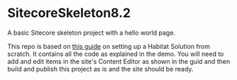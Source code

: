 # SitecoreSkeleton8.2
A basic Sitecore skeleton project with a hello world page.

This repo is based on [this guide](https://www.techguilds.com/blog/2018/07/back-to-basics-how-to-set-up-a-sitecore-helix-solution-from-scratch) on setting up a Habitat Solution from scratch. It contains all the code as explained in the demo.
You will need to add and edit items in the site's Content Editor as shown in the guid and then build and publish this project as is and
the site should be ready.
